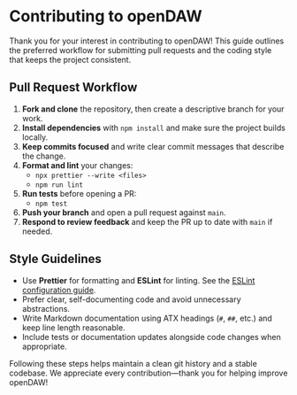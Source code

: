 # Contributing to openDAW

Thank you for your interest in contributing to openDAW! This guide outlines the preferred workflow for submitting pull requests and the coding style that keeps the project consistent.

## Pull Request Workflow

1. **Fork and clone** the repository, then create a descriptive branch for your work.
2. **Install dependencies** with `npm install` and make sure the project builds locally.
3. **Keep commits focused** and write clear commit messages that describe the change.
4. **Format and lint** your changes:
   - `npx prettier --write <files>`
   - `npm run lint`
5. **Run tests** before opening a PR:
   - `npm test`
6. **Push your branch** and open a pull request against `main`.
7. **Respond to review feedback** and keep the PR up to date with `main` if needed.

## Style Guidelines

- Use **Prettier** for formatting and **ESLint** for linting. See the
  [ESLint configuration guide](./packages/docs/docs-dev/configuration/eslint.md).
- Prefer clear, self-documenting code and avoid unnecessary abstractions.
- Write Markdown documentation using ATX headings (`#`, `##`, etc.) and keep line length reasonable.
- Include tests or documentation updates alongside code changes when appropriate.

Following these steps helps maintain a clean git history and a stable codebase. We appreciate every contribution—thank you for helping improve openDAW!
